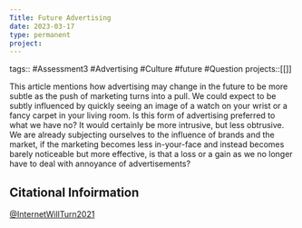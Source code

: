 ```yaml
---
Title: Future Advertising 
date: 2023-03-17
type: permanent
project:
---
```


tags::  #Assessment3 #Advertising #Culture #future #Question 
projects::[[]]

This article mentions how advertising may change in the future to be more subtle as the push of marketing turns into a pull. We could expect to be subtly influenced by quickly seeing an image of a watch on your wrist or a fancy carpet in your living room. Is this form of advertising preferred to what we have no? It would certainly be more intrusive, but less obtrusive. We are already subjecting ourselves to the influence of brands and the market, if the marketing becomes less in-your-face and instead becomes barely noticeable but more effective, is that a loss or a gain as we no longer have to deal with annoyance of 
advertisements?

## Citational Infoirmation
[@InternetWillTurn2021](@InternetWillTurn2021.md)

